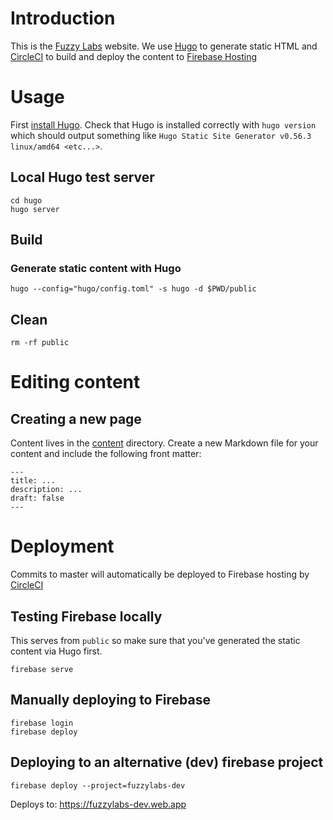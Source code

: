 # Introduction

This is the [Fuzzy Labs](http://fuzzylabs.ai) website. We use [Hugo](https://gohugo.io) to generate static HTML and [CircleCI](https://circleci.com) to build and deploy the content to [Firebase Hosting](https://firebase.google.com/docs/hosting)

# Usage

First [install Hugo](https://gohugo.io/getting-started/installing). Check that Hugo is installed correctly with `hugo version` which should output something like `Hugo Static Site Generator v0.56.3 linux/amd64 <etc...>`.

## Local Hugo test server

```
cd hugo
hugo server
```

## Build

### Generate static content with Hugo

```
hugo --config="hugo/config.toml" -s hugo -d $PWD/public
```

## Clean

```
rm -rf public
```

# Editing content

## Creating a new page

Content lives in the [content](hugo/content) directory. Create a new Markdown file for your content and include the following front matter:

```
---
title: ...
description: ...
draft: false
---
```

# Deployment

Commits to master will automatically be deployed to Firebase hosting by [CircleCI](.circleci/config.yml)

## Testing Firebase locally

This serves from `public` so make sure that you've generated the static content via Hugo first.
```
firebase serve
```

## Manually deploying to Firebase

```
firebase login
firebase deploy
```

## Deploying to an alternative (dev) firebase project

```
firebase deploy --project=fuzzylabs-dev
```

Deploys to: https://fuzzylabs-dev.web.app

